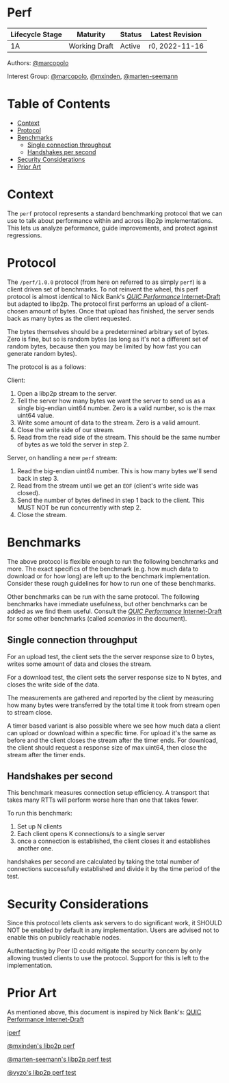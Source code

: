 # Perf <!-- omit in toc -->

| Lifecycle Stage | Maturity      | Status | Latest Revision |
| --------------- | ------------- | ------ | --------------- |
| 1A              | Working Draft | Active | r0, 2022-11-16  |

Authors: [@marcopolo]

Interest Group: [@marcopolo], [@mxinden], [@marten-seemann]

[@marcopolo]: https://github.com/marcopolo
[@mxinden]: https://github.com/mxinden
[@marten-seemann]: https://github.com/marten-seemann

# Table of Contents <!-- omit in toc -->
- [Context](#context)
- [Protocol](#protocol)
- [Benchmarks](#benchmarks)
  - [Single connection throughput](#single-connection-throughput)
  - [Handshakes per second](#handshakes-per-second)
- [Security Considerations](#security-considerations)
- [Prior Art](#prior-art)

# Context

The `perf` protocol represents a standard benchmarking protocol that we can use
to talk about performance within and across libp2p implementations. This lets us
analyze peformance, guide improvements, and protect against regressions.

# Protocol

The `/perf/1.0.0` protocol (from here on referred to as simply `perf`) is a
client driven set of benchmarks. To not reinvent the wheel, this perf protocol
is almost identical to Nick Bank's [_QUIC Performance_
Internet-Draft](https://datatracker.ietf.org/doc/html/draft-banks-quic-performance#section-2.3)
but adapted to libp2p.
The protocol first performs an upload of a client-chosen amount of bytes. Once
that upload has finished, the server sends back as many bytes as the client
requested.

The bytes themselves should be a predetermined arbitrary set of bytes. Zero is
fine, but so is random bytes (as long as it's not a different set of random
bytes, because then you may be limited by how fast you can generate random
bytes).


The protocol is as a follows:

Client:

1. Open a libp2p stream to the server.
2. Tell the server how many bytes we want the server to send us as a single
   big-endian uint64 number. Zero is a valid number, so is the max uint64 value.
3. Write some amount of data to the stream.
     Zero is a valid amount.
4. Close the write side of our stream.
5. Read from the read side of the stream. This
   should be the same number of bytes as we told the server in step 2.

Server, on handling a new `perf` stream:
1. Read the big-endian uint64 number. This is how many bytes we'll send back in step 3.
2. Read from the stream until we get an `EOF` (client's write side was closed).
3. Send the number of bytes defined in step 1 back to the client. This MUST NOT be run
   concurrently with step 2.
5. Close the stream.

# Benchmarks

The above protocol is flexible enough to run the following benchmarks and more.
The exact specifics of the benchmark (e.g. how much data to download or for how
long) are left up to the benchmark implementation. Consider these rough
guidelines for how to run one of these benchmarks.

Other benchmarks can be run with the same protocol. The following benchmarks
have immediate usefulness, but other benchmarks can be added as we find them
useful. Consult the [_QUIC Performance_
Internet-Draft](https://datatracker.ietf.org/doc/html/draft-banks-quic-performance#section-2.3)
for some other benchmarks (called _scenarios_ in the document).

## Single connection throughput

For an upload test, the client sets the the server response size to 0 bytes, writes
some amount of data and closes the stream.

For a download test, the client sets the server response size to N bytes, and
closes the write side of the data.

The measurements are gathered and reported by the client by measuring how many
bytes were transferred by the total time it took from stream open to stream
close.

A timer based variant is also possible where we see how much data a client can
upload or download within a specific time. For upload it's the same as before
and the client closes the stream after the timer ends. For download, the client
should request a response size of max uint64, then close the stream after the
timer ends.

## Handshakes per second

This benchmark measures connection setup efficiency. A transport that takes many
RTTs will perform worse here than one that takes fewer.

To run this benchmark:
1. Set up N clients
2. Each client opens K connections/s to a single server
3. once a connection is established, the client closes it and establishes
   another one.

handshakes per second are calculated by taking the total number of connections
successfully established and divide it by the time period of the test.

# Security Considerations

Since this protocol lets clients ask servers to do significant work, it
SHOULD NOT be enabled by default in any implementation. Users are advised not to
enable this on publicly reachable nodes.

Authentacting by Peer ID could mitigate the security concern by only allowing
trusted clients to use the protocol. Support for this is left to the implementation.

# Prior Art

As mentioned above, this document is inspired by Nick Bank's: [QUIC Performance Internet-Draft](https://datatracker.ietf.org/doc/html/draft-banks-quic-performance)

[iperf](https://iperf.fr)

[@mxinden's libp2p perf](https://github.com/mxinden/libp2p-perf)

[@marten-seemann's libp2p perf test](https://github.com/marten-seemann/libp2p-perf-test/)

[@vyzo's libp2p perf test](https://github.com/vyzo/libp2p-perf-test/)
